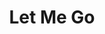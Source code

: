 ---
released: 2017-10-27
title: Let Me Go
layout: music-record
links:
  - label: YouTube - Audio
    type: youtubemusic
    href: https://youtu.be/XovZ04gmQgE
  - label: YouTube - Lyric Video
    type: youtubemusic
    href: https://youtu.be/XCWmONajkOg
  - label: YouTube - Music Video
    type: youtube
    href: https://youtu.be/BQ_0QLL2gqI
  - label: YouTube - Personal Collection
    type: youtube
    href: https://youtu.be/6cmMYouVsXg
  - label: Spotify - Single
    type: spotify
    href: https://open.spotify.com/track/5Gu0PDLN4YJeW75PpBSg9p
uploads:
  youtube: XCWmONajkOg
  spotify: 5Gu0PDLN4YJeW75PpBSg9p
artists:
  - target: Hailee Steinfeld
    connector: with
  - target:
    - Alesso
    - Florida Georgia Line
    connector: "&"
  - target: watt
---